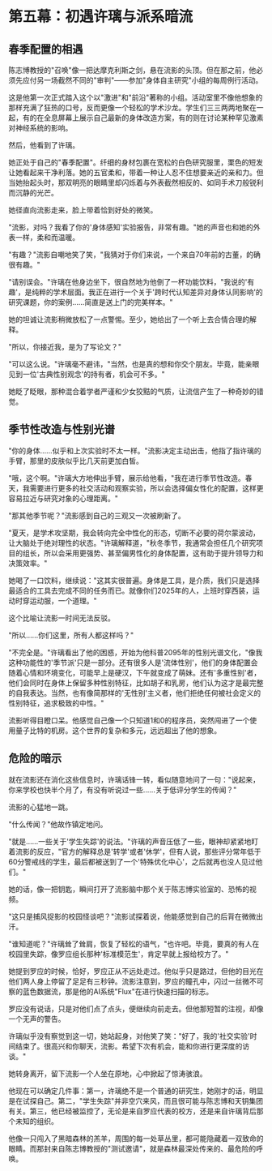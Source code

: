 # 第五幕：初遇许璃与派系暗流

## 春季配置的相遇

陈志博教授的"召唤"像一把达摩克利斯之剑，悬在流影的头顶。但在那之前，他必须先应付另一场截然不同的"审判"——参加"身体自主研究"小组的每周例行活动。

这是他第一次正式踏入这个以"激进"和"前沿"著称的小组。活动室里不像他想象的那样充满了狂热的口号，反而更像一个轻松的学术沙龙。学生们三三两两地聚在一起，有的在全息屏幕上展示自己最新的身体改造方案，有的则在讨论某种罕见激素对神经系统的影响。

然后，他看到了许璃。

她正处于自己的"春季配置"。纤细的身材包裹在宽松的白色研究服里，栗色的短发让她看起来干净利落。她的五官柔和，带着一种让人忍不住想要亲近的亲和力。但当她抬起头时，那双明亮的眼睛里却闪烁着与外表截然相反的、如同手术刀般锐利而沉静的光芒。

她径直向流影走来，脸上带着恰到好处的微笑。

"流影，对吗？我看了你的'身体感知'实验报告，非常有趣。"她的声音也和她的外表一样，柔和而温暖。

"有趣？"流影自嘲地笑了笑，"我猜对于你们来说，一个来自70年前的古董，的确很有趣。"

"请别误会。"许璃在他身边坐下，很自然地为他倒了一杯功能饮料，"我说的'有趣'，是纯粹的学术层面。我正在进行一个关于'跨时代认知差异对身体认同影响'的研究课题，你的案例……简直是送上门的完美样本。"

她的坦诚让流影稍微放松了一点警惕。至少，她给出了一个听上去合情合理的解释。

"所以，你接近我，是为了写论文？"

"可以这么说。"许璃毫不避讳，"当然，也是真的想和你交个朋友。毕竟，能亲眼见到一位'古典性别观念'的持有者，机会可不多。"

她眨了眨眼，那种混合着学者严谨和少女狡黠的气质，让流信产生了一种奇妙的错觉。

## 季节性改造与性别光谱

"你的身体……似乎和上次实验时不太一样。"流影决定主动出击，他指了指许璃的手臂，那里的皮肤似乎比几天前更加白皙。

"哦，这个啊。"许璃大方地伸出手臂，展示给他看，"我在进行季节性改造。春天，我需要进行更多的社交活动和观察实验，所以会选择偏女性化的配置，这样更容易拉近与研究对象的心理距离。"

"那其他季节呢？"流影感到自己的三观又一次被刷新了。

"夏天，是学术攻坚期，我会转向完全中性化的形态，切断不必要的荷尔蒙波动，让大脑处于绝对理性的状态。"许璃解释道，"秋冬季节，我通常会担任几个研究项目的组长，所以会采用更强势、甚至偏男性化的身体配置，这有助于提升领导力和决策效率。"

她喝了一口饮料，继续说："这其实很普遍。身体是工具，是介质，我们只是选择最适合的工具去完成不同的任务而已。就像你们2025年的人，上班时穿西装，运动时穿运动服，一个道理。"

这个比喻让流影一时间无法反驳。

"所以……你们这里，所有人都这样吗？"

"不完全是。"许璃看出了他的困惑，开始为他科普2095年的性别光谱文化，"像我这种功能性的'季节派'只是一部分。还有很多人是'流体性别'，他们的身体配置会随着心情和环境变化，可能早上是硬汉，下午就变成了萌妹。还有'多重性别'者，他们会同时在身体上保留多种性别特征，比如胡子和乳房，他们认为这才是最完整的自我表达。当然，也有像简那样的'无性别'主义者，他们拒绝任何被社会定义的性别特征，追求极致的中性。"

流影听得目瞪口呆。他感觉自己像一个只知道1和0的程序员，突然闯进了一个使用量子比特的机房。这个世界的复杂和多元，远远超出了他的想象。

## 危险的暗示

就在流影还在消化这些信息时，许璃话锋一转，看似随意地问了一句："说起来，你来学校也快半个月了，有没有听说过一些……关于低评分学生的传闻？"

流影的心猛地一跳。

"什么传闻？"他故作镇定地问。

"就是……一些关于'学生失踪'的说法。"许璃的声音压低了一些，眼神却紧紧地盯着流影的反应，"官方的解释总是'转学'或者'休学'，但有人说，那些评分常年低于60分警戒线的学生，最后都被送到了一个'特殊优化中心'，之后就再也没人见过他们。"

她的话，像一把钥匙，瞬间打开了流影脑中那个关于陈志博实验室的、恐怖的视频。

"这只是捕风捉影的校园怪谈吧？"流影试探着说，他能感觉到自己的后背在微微出汗。

"谁知道呢？"许璃耸了耸肩，恢复了轻松的语气，"也许吧。毕竟，要真的有人在校园里失踪，像罗应组长那种'标准模范生'，肯定早就上报给校方了。"

她提到罗应的时候，恰好，罗应正从不远处走过。他似乎只是路过，但他的目光在他们两人身上停留了足足有三秒钟。流影注意到，罗应的瞳孔中，闪过一丝微不可察的蓝色数据流，那是他的AI系统"Flux"在进行快速扫描的标志。

罗应没有说话，只是对他们点了点头，便继续向前走去。但他那短暂的注视，却像一个无声的警告。

许璃似乎没有察觉到这一切，她站起身，对他笑了笑："好了，我的'社交实验'时间结束了。很高兴和你聊天，流影。希望下次有机会，能和你进行更深度的访谈。"

她转身离开，留下流影一个人坐在原地，心中掀起了惊涛骇浪。

他现在可以确定几件事：第一，许璃绝不是一个普通的研究生，她刚才的话，明显是在试探自己。第二，"学生失踪"并非空穴来风，而且很可能与陈志博和天钥集团有关。第三，他已经被监控了，无论是来自罗应代表的校方，还是来自许璃背后那个未知的组织。

他像一只闯入了黑暗森林的羔羊，周围的每一处草丛里，都可能隐藏着一双致命的眼睛。而那封来自陈志博教授的"测试邀请"，就是森林最深处传来的、最危险的呼唤。 